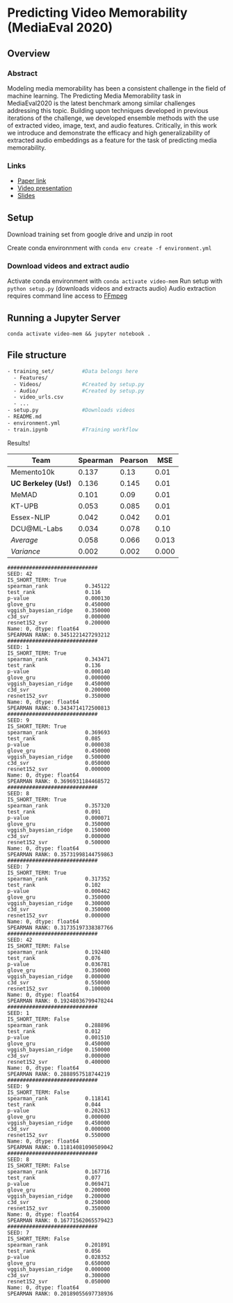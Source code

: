 # Predicting Video Memorability (MediaEval 2020)

## Overview

### Abstract

Modeling media memorability has been a consistent challenge in the field of machine learning. The Predicting Media Memorability task in MediaEval2020 is the latest benchmark among similar challenges addressing this topic. Building upon techniques developed in previous iterations of the challenge, we developed ensemble methods with the use of extracted video, image, text, and audio features. Critically, in this work we introduce and demonstrate the efficacy and high generalizability of extracted audio embeddings as a feature for the task of predicting media memorability.

### Links

- [Paper link](https://eigen.no/MediaEval20_paper_53.pdf)
- [Video presentation](https://www.youtube.com/watch?v=6Z_pQe4zm28)
- [Slides](https://docs.google.com/presentation/d/19crIkk-Lg18gDlaSCrlk6WBH4QzmlZjh9jZOa97pc0o/edit#slide=id.p3)

## Setup

Download training set from google drive and unzip in root

Create conda environnment with `conda env create -f environment.yml`

### Download videos and extract audio

Activate conda environment with `conda activate video-mem`
Run setup with `python setup.py` (downloads videos and extracts audio)
Audio extraction requires command line access to [FFmpeg](https://ffmpeg.org/)

## Running a Jupyter Server

`conda activate video-mem && jupyter notebook .`

## File structure

```bash
- training_set/         #Data belongs here
  - Features/
  - Videos/             #Created by setup.py
  - Audio/              #Created by setup.py
  - video_urls.csv
  - ...
- setup.py              #Downloads videos
- README.md
- environment.yml
- train.ipynb           #Training workflow
```

Results!

| Team                  | Spearman | Pearson | MSE   |
| --------------------- | -------- | ------- | ----- |
| Memento10k            | 0.137    | 0.13    | 0.01  |
| **UC Berkeley (Us!)** | 0.136    | 0.145   | 0.01  |
| MeMAD                 | 0.101    | 0.09    | 0.01  |
| KT-UPB                | 0.053    | 0.085   | 0.01  |
| Essex-NLIP            | 0.042    | 0.042   | 0.01  |
| DCU@ML-Labs           | 0.034    | 0.078   | 0.10  |
| _Average_             | 0.058    | 0.066   | 0.013 |
| _Variance_            | 0.002    | 0.002   | 0.000 |

```
#############################
SEED: 42
IS_SHORT_TERM: True
spearman_rank            0.345122
test_rank                0.116
p-value                  0.000130
glove_gru                0.450000
vggish_bayesian_ridge    0.350000
c3d_svr                  0.000000
resnet152_svr            0.200000
Name: 0, dtype: float64
SPEARMAN RANK: 0.3451221427293212
#############################
SEED: 1
IS_SHORT_TERM: True
spearman_rank            0.343471
test_rank                0.136
p-value                  0.000140
glove_gru                0.000000
vggish_bayesian_ridge    0.450000
c3d_svr                  0.200000
resnet152_svr            0.350000
Name: 0, dtype: float64
SPEARMAN RANK: 0.3434714172500813
#############################
SEED: 9
IS_SHORT_TERM: True
spearman_rank            0.369693
test_rank                0.085
p-value                  0.000038
glove_gru                0.450000
vggish_bayesian_ridge    0.500000
c3d_svr                  0.050000
resnet152_svr            0.000000
Name: 0, dtype: float64
SPEARMAN RANK: 0.3696931184468572
#############################
SEED: 8
IS_SHORT_TERM: True
spearman_rank            0.357320
test_rank                0.091
p-value                  0.000071
glove_gru                0.350000
vggish_bayesian_ridge    0.150000
c3d_svr                  0.000000
resnet152_svr            0.500000
Name: 0, dtype: float64
SPEARMAN RANK: 0.35731998144759863
#############################
SEED: 7
IS_SHORT_TERM: True
spearman_rank            0.317352
test_rank                0.102
p-value                  0.000462
glove_gru                0.350000
vggish_bayesian_ridge    0.300000
c3d_svr                  0.350000
resnet152_svr            0.000000
Name: 0, dtype: float64
SPEARMAN RANK: 0.31735197338387766
#############################
SEED: 42
IS_SHORT_TERM: False
spearman_rank            0.192480
test_rank                0.076
p-value                  0.036781
glove_gru                0.350000
vggish_bayesian_ridge    0.000000
c3d_svr                  0.550000
resnet152_svr            0.100000
Name: 0, dtype: float64
SPEARMAN RANK: 0.19248036799478244
#############################
SEED: 1
IS_SHORT_TERM: False
spearman_rank            0.288896
test_rank                0.012
p-value                  0.001510
glove_gru                0.450000
vggish_bayesian_ridge    0.150000
c3d_svr                  0.000000
resnet152_svr            0.400000
Name: 0, dtype: float64
SPEARMAN RANK: 0.2888957518744219
#############################
SEED: 9
IS_SHORT_TERM: False
spearman_rank            0.118141
test_rank                0.044
p-value                  0.202613
glove_gru                0.000000
vggish_bayesian_ridge    0.450000
c3d_svr                  0.000000
resnet152_svr            0.550000
Name: 0, dtype: float64
SPEARMAN RANK: 0.11814081090509042
#############################
SEED: 8
IS_SHORT_TERM: False
spearman_rank            0.167716
test_rank                0.077
p-value                  0.069471
glove_gru                0.200000
vggish_bayesian_ridge    0.200000
c3d_svr                  0.250000
resnet152_svr            0.350000
Name: 0, dtype: float64
SPEARMAN RANK: 0.16771562065579423
#############################
SEED: 7
IS_SHORT_TERM: False
spearman_rank            0.201891
test_rank                0.056
p-value                  0.028352
glove_gru                0.650000
vggish_bayesian_ridge    0.000000
c3d_svr                  0.300000
resnet152_svr            0.050000
Name: 0, dtype: float64
SPEARMAN RANK: 0.20189055697738936
```
